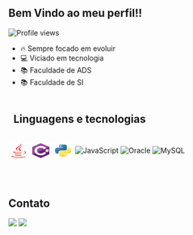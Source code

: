 ## Bem Vindo ao meu perfil!!
<p align="left"> <img src="https://komarev.com/ghpvc/?username=MatheusPAsseheimer&color=red" alt="Profile views" /> </p>

- 🔥 Sempre focado em evoluir
- 💻 Viciado em tecnologia
- 📚 Faculdade de ADS
- 📚 Faculdade de SI
<br><br>

 ## &nbsp; Linguagens e tecnologias
<div style="display: inline_block"><br>
  <img align="center" alt="Java" height="30" width="40" src="https://raw.githubusercontent.com/devicons/devicon/master/icons/java/java-plain.svg">
  <img align="center" alt="C#" height="30" width="40" src="https://raw.githubusercontent.com/devicons/devicon/master/icons/csharp/csharp-original.svg">
  <img align="center" alt="Python" height="30" width="40" src="https://raw.githubusercontent.com/devicons/devicon/master/icons/python/python-original.svg">
  <img align="center" alt="JavaScript" height="30" width"40" src="https://www.google.com/url?sa=i&url=https%3A%2F%2Ficons8.com.br%2Ficons%2Fset%2Fjavascript&psig=AOvVaw32xw5iTafaAdkGMMiHbbTR&ust=1738417853155000&source=images&cd=vfe&opi=89978449&ved=0CBQQjRxqFwoTCKjtga2NoIsDFQAAAAAdAAAAABAE">
  <img align="center" alt="Oracle" height="30" width="40" src="https://cdn.jsdelivr.net/gh/devicons/devicon/icons/oracle/oracle-original.svg">
  <img align="center" alt="MySQL" height="30" width="40" src="https://cdn.jsdelivr.net/gh/devicons/devicon/icons/mysql/mysql-original.svg">
</div>

<br><br>

 ## Contato

 <div> 

  <a href = "matheuspa0302@gmail.com" target="_blank"><img src="https://img.shields.io/badge/-Gmail-%23333?style=for-the-badge&logo=gmail&logoColor=red" target="_blank"></a>
  <a href="https://www.linkedin.com/in/matheus-perdig%C3%A3o-assenheimer-53138b27b/" target="_blank"><img src="https://img.shields.io/badge/-LinkedIn-%230077B5?style=for-the-badge&logo=linkedin&logoColor=white" target="_blank"></a> 
  
</div>
